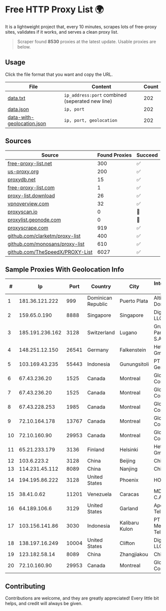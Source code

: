 
# Free HTTP Proxy List 🌍

It is a lightweight project that, every 10 minutes, scrapes lots of free-proxy sites, validates if it works, and serves a clean proxy list.


> Scraper found **8530** proxies at the latest update. Usable proxies are below.

## Usage

Click the file format that you want and copy the URL.


|File|Content|Count|
|----|-------|-----|
|[data.txt](https://raw.githubusercontent.com/themiralay/Proxy-List-World/master/data.txt)|`ip_address:port` combined (seperated new line)|202|
|[data.json](https://raw.githubusercontent.com/themiralay/Proxy-List-World/master/data.json)|`ip, port`|202|
|[data-with-geolocation.json](https://raw.githubusercontent.com/themiralay/Proxy-List-World/master/data-with-geolocation.json)|`ip, port, geolocation`|202|

## Sources

|Source|Found Proxies|Succeed|
|------|-------------|-------|
|[free-proxy-list.net](https://free-proxy-list.net)|300|✅|
|[us-proxy.org](https://www.us-proxy.org)|200|✅|
|[proxydb.net](http://proxydb.net)|15|✅|
|[free-proxy-list.com](https://free-proxy-list.com/?page=&port=&type%5B%5D=http&type%5B%5D=https&up_time=0&search=Search)|1|✅|
|[proxy-list.download](https://www.proxy-list.download/HTTP)|26|✅|
|[vpnoverview.com](https://vpnoverview.com/privacy/anonymous-browsing/free-proxy-servers)|32|✅|
|[proxyscan.io](https://www.proxyscan.io)|0|🚫|
|[proxylist.geonode.com](https://proxylist.geonode.com/api/proxy-list?limit=300&page=1&sort_by=lastChecked&sort_type=desc&protocols=http,https)|0|🚫|
|[proxyscrape.com](https://api.proxyscrape.com/v2/?request=displayproxies&protocol=http&timeout=10000&country=all&ssl=all&anonymity=all)|919|✅|
|[github.com/clarketm/proxy-list](https://raw.githubusercontent.com/clarketm/proxy-list/master/proxy-list-raw.txt)|400|✅|
|[github.com/monosans/proxy-list](https://raw.githubusercontent.com/monosans/proxy-list/main/proxies/http.txt)|610|✅|
|[github.com/TheSpeedX/PROXY-List](https://raw.githubusercontent.com/TheSpeedX/PROXY-List/master/http.txt)|6027|✅|


## Sample Proxies With Geolocation Info

|#|Ip|Port|Country|City|Internet Service Provider|
|-|--|----|-------|----|-------------------------|
|1|181.36.121.222|999|Dominican Republic|Puerto Plata|Altice Dominicana S.A.|
|2|159.65.0.190|8888|Singapore|Singapore|DigitalOcean, LLC|
|3|185.191.236.162|3128|Switzerland|Lugano|Grupo Panaglobal 15 S.A|
|4|148.251.12.150|26541|Germany|Falkenstein|Hetzner Online GmbH|
|5|103.169.43.235|55443|Indonesia|Gunungsitoli|PT Digital Gemilang Solusi|
|6|67.43.236.20|1525|Canada|Montreal|GloboTech Communications|
|7|67.43.236.20|1525|Canada|Montreal|GloboTech Communications|
|8|67.43.228.253|1985|Canada|Montreal|GloboTech Communications|
|9|72.10.164.178|13767|Canada|Montreal|GloboTech Communications|
|10|72.10.160.90|29953|Canada|Montreal|GloboTech Communications|
|11|65.21.233.179|3136|Finland|Helsinki|Hetzner Online GmbH|
|12|103.6.223.2|3128|China|Beijing|China Unicom|
|13|114.231.45.112|8089|China|Nanjing|Chinanet|
|14|194.195.86.222|3128|United States|Phoenix|HOSTINGER US|
|15|38.41.0.62|11201|Venezuela|Caracas|MDS TELECOM C.A.|
|16|64.189.106.6|3129|United States|Garland|Apogee Telecom Inc.|
|17|103.156.141.86|3030|Indonesia|Kalibaru Kulon|PT Tekling Media Telematika|
|18|138.197.16.249|10004|United States|Clifton|DigitalOcean, LLC|
|19|123.182.58.14|8089|China|Zhangjiakou|China Telecom|
|20|72.10.160.90|29953|Canada|Montreal|GloboTech Communications|



## Contributing

Contributions are welcome, and they are greatly appreciated! Every
little bit helps, and credit will always be given.

